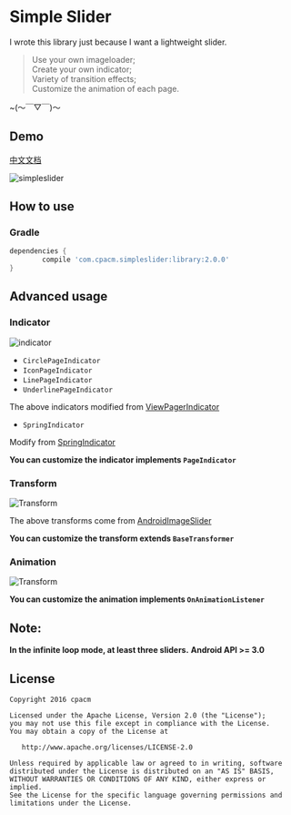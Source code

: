# Simple Slider

I wrote this library just because I want a lightweight slider.
>Use your own imageloader;  
>Create your own indicator;  
>Variety of transition effects;  
>Customize the animation of each page.

~(～￣▽￣)～

## Demo

[中文文档](http://www.cpacm.net/2016/06/03/%E5%BC%80%E6%BA%90%E9%A1%B9%E7%9B%AE%EF%BC%9A%E4%B8%80%E4%B8%AA%E9%AB%98%E5%BA%A6%E8%87%AA%E7%94%B1%E7%9A%84%E8%BD%BB%E9%87%8F%E5%8C%96Slider/)

![simpleslider](https://raw.githubusercontent.com/cpacm/SimpleSlider/develop/pic/simpleslider.png)
 
## How to use

### Gradle

```groovy
dependencies {
    	compile 'com.cpacm.simpleslider:library:2.0.0'
}
```
 
## Advanced usage

### Indicator

![indicator](https://raw.githubusercontent.com/cpacm/SimpleSlider/develop/pic/simpleslider_indicator.gif)

- `CirclePageIndicator`
- `IconPageIndicator`
- `LinePageIndicator`
- `UnderlinePageIndicator`

The above indicators modified from [ViewPagerIndicator](https://github.com/JakeWharton/ViewPagerIndicator)

- `SpringIndicator`

Modify from [SpringIndicator](https://github.com/chenupt/SpringIndicator)

**You can customize the indicator implements `PageIndicator`**

### Transform
![Transform](https://raw.githubusercontent.com/cpacm/SimpleSlider/develop/pic/simpleslider_transform.gif)

The above transforms come from [AndroidImageSlider](https://github.com/daimajia/AndroidImageSlider) 

**You can customize the transform extends `BaseTransformer`**

### Animation
![Transform](https://raw.githubusercontent.com/cpacm/SimpleSlider/develop/pic/simpleslider_animation.gif)

**You can customize the animation implements `OnAnimationListener`**

## **Note:**
**In the infinite loop mode, at least three sliders.**
**Android API >= 3.0**

License
---

    Copyright 2016 cpacm

    Licensed under the Apache License, Version 2.0 (the "License");
    you may not use this file except in compliance with the License.
    You may obtain a copy of the License at

       http://www.apache.org/licenses/LICENSE-2.0

    Unless required by applicable law or agreed to in writing, software
    distributed under the License is distributed on an "AS IS" BASIS,
    WITHOUT WARRANTIES OR CONDITIONS OF ANY KIND, either express or implied.
    See the License for the specific language governing permissions and
    limitations under the License.
